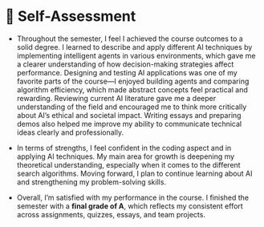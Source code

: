 # 🧭 Self-Assessment

- Throughout the semester, I feel I achieved the course outcomes to a solid degree. I learned to describe and apply different AI techniques by implementing intelligent agents in various environments, which gave me a clearer understanding of how decision-making strategies affect performance. Designing and testing AI applications was one of my favorite parts of the course—I enjoyed building agents and comparing algorithm efficiency, which made abstract concepts feel practical and rewarding. Reviewing current AI literature gave me a deeper understanding of the field and encouraged me to think more critically about AI’s ethical and societal impact. Writing essays and preparing demos also helped me improve my ability to communicate technical ideas clearly and professionally.

- In terms of strengths, I feel confident in the coding aspect and in applying AI techniques. My main area for growth is deepening my theoretical understanding, especially when it comes to the different search algorithms. Moving forward, I plan to continue learning about AI and strengthening my problem-solving skills.

- Overall, I’m satisfied with my performance in the course. I finished the semester with a **final grade of A**, which reflects my consistent effort across assignments, quizzes, essays, and team projects.
